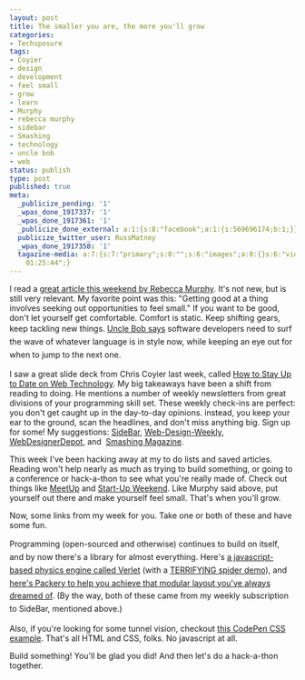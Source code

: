 ```yaml
---
layout: post
title: The smaller you are, the more you'll grow
categories:
- Techsposure
tags:
- Coyier
- design
- development
- feel small
- grow
- learn
- Murphy
- rebecca murphy
- sidebar
- Smashing
- technology
- uncle bob
- web
status: publish
type: post
published: true
meta:
  _publicize_pending: '1'
  _wpas_done_1917337: '1'
  _wpas_done_1917361: '1'
  _publicize_done_external: a:1:{s:8:"facebook";a:1:{i:569696174;b:1;}}
  publicize_twitter_user: RussMatney
  _wpas_done_1917358: '1'
  tagazine-media: a:7:{s:7:"primary";s:0:"";s:6:"images";a:0:{}s:6:"videos";a:0:{}s:11:"image_count";i:0;s:6:"author";s:8:"35796325";s:7:"blog_id";s:8:"41621342";s:9:"mod_stamp";s:19:"2013-04-23
    01:25:44";}
---
```

I read a <a title="Rebecca Murphy article" href="http://rmurphey.com/blog/2011/05/20/getting-better-at-javascript/">great article this weekend by Rebecca Murphy</a>. It's not new, but is still very relevant. My favorite point was this: "Getting good at a thing involves seeking out opportunities to feel small." If you want to be good, don't let yourself get comfortable. Comfort is static. Keep shifting gears, keep tackling new things. <span style="font-style:inherit;line-height:1.625;"><a title="uncle bob says" href="https://twitter.com/unclebobmartin">Uncle Bob says</a> software developers need to surf the wave of whatever language is in style now, while keeping an eye out for when to jump to the next one.</span>

I saw a great slide deck from Chris Coyier last week, called <a title="How to stay up to date chris coyier" href="https://speakerdeck.com/chriscoyier/how-to-stay-up-to-date-on-web-technology">How to Stay Up to Date on Web Technology</a>. My big takeaways have been a shift from reading to doing. He mentions a number of weekly newsletters from great divisions of your programming skill set. These weekly check-ins are perfect: you don't get caught up in the day-to-day opinions. instead, you keep your ear to the ground, scan the headlines, and don't miss anything big. Sign up for some! My suggestions: <a title="Sidebar" href="http://sidebar.io/">SideBar</a>, <a title="Web Design Weekly" href="http://web-design-weekly.com/">Web-Design-Weekly</a>, <a title="Web Designer Depot" href="http://www.webdesignerdepot.com/">WebDesignerDepot</a>, and  <a title="Smashing Magazine" href="http://www.smashingmagazine.com/">Smashing Magazine</a>.

This week I've been hacking away at my to do lists and saved articles. Reading won't help nearly as much as trying to build something, or going to a conference or hack-a-thon to see what you're really made of. Check out things like <a title="Meetup" href="http://www.meetup.com/find/">MeetUp</a> and <a title="Startup Weekend" href="http://startupweekend.org/">Start-Up Weekend</a>. Like Murphy said above, put yourself out there and make yourself feel small. That's when you'll grow.

Now, some links from my week for you. Take one or both of these and have some fun.

<span style="font-style:inherit;line-height:1.625;">Programming (open-sourced and otherwise) continues to build on itself, and by now there's a library for almost everything. Here's <a title="Verlet JS" href="http://subprotocol.com/verlet-js/">a javascript-based physics engine called Verlet</a> (with a <a title="Spider demo" href="http://subprotocol.com/verlet-js/examples/spiderweb.html">TERRIFYING spider demo</a>), and <a title="Packery" href="http://packery.metafizzy.co/">here's Packery to help you achieve that modular layout you've always dreamed of</a>. (By the way, both of these came from my weekly subscription to SideBar, mentioned above.) </span>

Also, if you're looking for some tunnel vision, checkout <a title="Tunnel vision codepen" href="http://codepen.io/peterwestendorp/pen/JEomi">this CodePen CSS example</a>. That's all HTML and CSS, folks. No javascript at all.

Build something! You'll be glad you did! And then let's do a hack-a-thon together.
